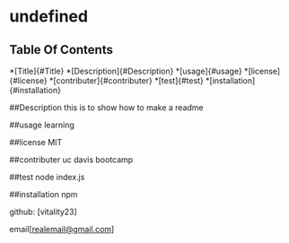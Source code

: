 # undefined

  ## Table Of Contents
*[Title]{#Title}
*[Description]{#Description}
*[usage]{#usage}
*[license]{#license}
*[contributer]{#contributer}
*[test]{#test}
*[installation]{#installation}

##Description
this is to show how to make a readme

##usage
learning

##license
MIT

##contributer
uc davis bootcamp

##test
node index.js

##installation
npm

github: [vitality23]

email[realemail@gmail.com]

